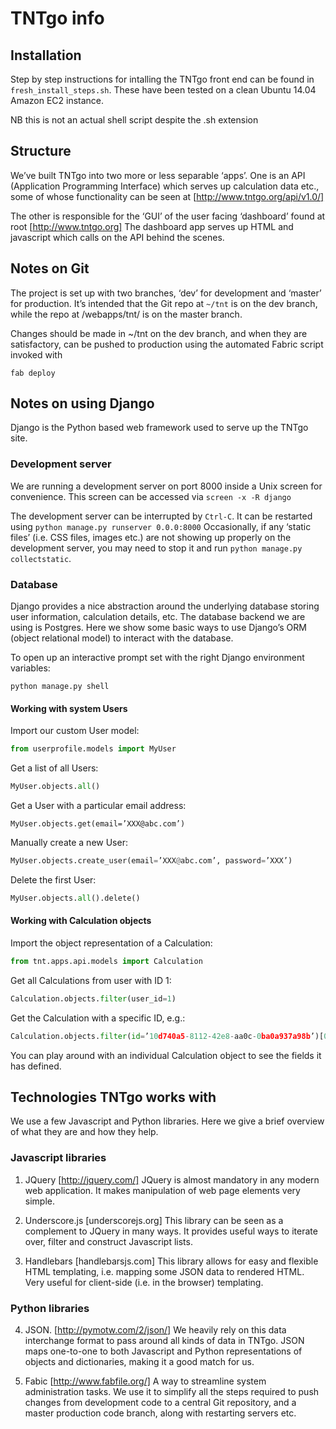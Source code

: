 TNTgo info
==========

Installation
------------

Step by step instructions for intalling the TNTgo front end can be found in `fresh_install_steps.sh`. 
These have been tested on a clean Ubuntu 14.04 Amazon EC2 instance. 

NB this is not an actual shell script despite the .sh extension

Structure
---------

We’ve built TNTgo into two more or less separable ‘apps’. One is an API 
(Application Programming Interface) which serves up calculation data etc., 
some of whose functionality can be seen at [http://www.tntgo.org/api/v1.0/]

The other is responsible for the ‘GUI’ of the user facing ‘dashboard’ found at root [http://www.tntgo.org] 
The dashboard app serves up HTML and javascript which calls on the API behind the 
scenes. 

Notes on Git
------------
The project is set up with two branches, ‘dev’ for development and ‘master’ for production. 
It’s intended that the Git repo at `~/tnt` is on the dev branch, while the repo at /webapps/tnt/ 
is on the master branch. 

Changes should be made in ~/tnt on the dev branch, and when they are satisfactory, can be 
pushed to production using the automated Fabric script invoked with
```
fab deploy
```

Notes on using Django
---------------------

Django is the Python based web framework used to serve up the TNTgo site. 

### Development server
We are running a development server on port 8000 inside a Unix screen for convenience. 
This screen can be accessed via `screen -x -R django`

The development server can be interrupted by `Ctrl-C`. 
It can be restarted using `python manage.py runserver 0.0.0:8000`
Occasionally, if any ‘static files’ (i.e. CSS files, images etc.) 
are not showing up properly on the development server, you may need to stop it and run 
`python manage.py collectstatic`.

### Database
Django provides a nice abstraction around the underlying database storing user information, 
calculation details, etc. The database backend we are using is Postgres. 
Here we show some basic ways to use Django’s ORM (object relational model) to 
interact with the database. 

To open up an interactive prompt set with the right Django environment variables: 
```
python manage.py shell
```

#### Working with system Users
Import our custom User model:
```python
from userprofile.models import MyUser
```
Get a list of all Users:
```python
MyUser.objects.all()
```
Get a User with a particular email address:
```
MyUser.objects.get(email=’XXX@abc.com’)
```
Manually create a new User:
```python
MyUser.objects.create_user(email=’XXX@abc.com’, password=’XXX’)
```
Delete the first User:
```python
MyUser.objects.all().delete()
```
#### Working with Calculation objects
Import the object representation of a Calculation:
```python
from tnt.apps.api.models import Calculation
```
Get all Calculations from user with ID 1:
```python
Calculation.objects.filter(user_id=1)
```
Get the Calculation with a specific ID, e.g.:
```python
Calculation.objects.filter(id=’10d740a5-8112-42e8-aa0c-0ba0a937a98b’)[0]
```
You can play around with an individual Calculation object to see the fields it has defined. 

Technologies TNTgo works with
-----------------------------
We use a few Javascript and Python libraries. 
Here we give a brief overview of what they are and how they help. 

### Javascript libraries

1. JQuery [http://jquery.com/] JQuery is almost mandatory in any modern web application. 
It makes manipulation of web page elements very simple. 

2. Underscore.js [underscorejs.org] This library can be seen as a complement to JQuery in many ways.
It provides  useful ways to iterate over, filter and construct Javascript lists. 

3. Handlebars [handlebarsjs.com] This library allows for easy and flexible HTML templating, 
i.e. mapping some JSON data to rendered HTML. Very useful for client-side (i.e. in the browser)
templating. 

### Python libraries
4. JSON. [http://pymotw.com/2/json/] We heavily rely on this data interchange format to pass around all kinds of data in TNTgo. 
JSON maps one-to-one to both Javascript and Python representations of objects and dictionaries, 
making it a good match for us. 

5. Fabic [http://www.fabfile.org/] A way to streamline system administration tasks. 
We use it to simplify all the steps required to push changes from development code
to a central Git repository, and a master production code branch, along with restarting servers etc.
